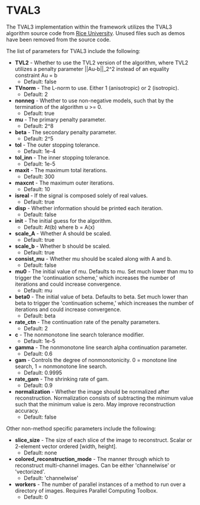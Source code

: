 # TVAL3
The TVAL3 implementation within the framework utilizes the TVAL3 algorithm source code from [Rice University](https://www.caam.rice.edu/~optimization/L1/TVAL3/).
Unused files such as demos have been removed from the source code.

The list of parameters for TVAL3 include the following:
* **TVL2** - Whether to use the TVL2 version of the algorithm, where TVL2 utilizes a penalty parameter ||Au-b||_2^2 instead of an equality constraint Au = b
  * Default: false
* **TVnorm** - The L-norm to use. Either 1 (anisotropic) or 2 (isotropic).
  * Default: 2
* **nonneg** - Whether to use non-negative models, such that by the termination of the algorithm u >= 0.
  * Default: true
* **mu** - The primary penalty parameter.
  * Default: 2^8
* **beta** - The secondary penalty parameter.
  * Default: 2^5
* **tol** - The outer stopping tolerance.
  * Default: 1e-4
* **tol_inn** - The inner stopping tolerance.
  * Default: 1e-5
* **maxit** - The maximum total iterations.
  * Default: 300
* **maxcnt** - The maximum outer iterations.
  * Default: 10
* **isreal** - If the signal is composed solely of real values.
  * Default: true
* **disp** - Whether information should be printed each iteration.
  * Default: false
* **init** - The initial guess for the algorithm.
  * Default: At(b) where b = A(x)
* **scale_A** - Whether A should be scaled.
  * Default: true
* **scale_b** - Whether b should be scaled.
  * Default: true
* **consist_mu** - Whether mu should be scaled along with A and b.
  * Default: false
* **mu0** - The initial value of mu. Defaults to mu. Set much lower than mu to trigger the 'continuation scheme,' which increases the number of iterations and could increase convergence.
  * Default: mu
* **beta0** - The initial value of beta. Defaults to beta. Set much lower than beta to trigger the 'continuation scheme,' which increases the number of iterations and could increase convergence.
  * Default: beta
* **rate_ctn** - The continuation rate of the penalty parameters.
  * Default: 2
* **c** - The nonmonotone line search tolerance modifier.
  * Default: 1e-5
* **gamma** - The nonmonotone line search alpha continuation parameter.
  * Default: 0.6
* **gam** - Controls the degree of nonmonotonicity. 0 = monotone line search, 1 = nonmonotone line search.
  * Default: 0.9995
* **rate_gam** - The shrinking rate of gam.
  * Default: 0.9
* **normalization** - Whether the image should be normalized after reconstruction. Normalization consists of subtracting the minimum value such that the minimum value is zero. May improve reconstruction accuracy.
  * Default: false

Other non-method specific parameters include the following:
* **slice_size** - The size of each slice of the image to reconstruct. Scalar or 2-element vector ordered [width, height].
  * Default: none
* **colored_reconstruction_mode** - The manner through which to reconstruct multi-channel images. Can be either 'channelwise' or 'vectorized'.
  * Default: 'channelwise'
* **workers** - The number of parallel instances of a method to run over a directory of images. Requires Parallel Computing Toolbox.
  * Default: 0